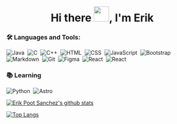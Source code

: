 <h1 align="center">Hi there <img src="https://github.com/sudnyeshtalekar/sudnyeshtalekar/blob/master/Assets/Hi.gif" width="40px">, I'm Erik </h1>


<!--<a href="https://twitter.com/erik_psanchez">
  <img align="left" alt="Erik Poot Sánchez | Twitter" width="22px" src="https://cdn.jsdelivr.net/npm/simple-icons@v3/icons/twitter.svg" />
</a> -->

<!--<a href="https://www.instagram.com/erik_psanchez">
  <img align="left" alt="Erik Poot Sánchez | Instagram" width="22px" src="https://cdn.jsdelivr.net/npm/simple-icons@v3/icons/instagram.svg" />
</a> -->

<!-- <a href="https://www.facebook.com/erik.pootsanchez">
  <img align="left" alt="Erik Poot Sánchez | Facebook" width="22px" src="https://cdn.jsdelivr.net/npm/simple-icons@v3/icons/facebook.svg" />
</a> -->

<!--<a href="mailto:erikpootsanchez@gmail.com">
  <img align="left" alt="Erik Poot Sánchez | Email" width="22px" src="https://cdn.jsdelivr.net/npm/simple-icons@v3/icons/gmail.svg" />
</a>-->


### 🛠️ Languages and Tools:

![Java](https://img.shields.io/badge/-Java-395eaf?style=flat&logo=java&logoColor=FFFFFF)&nbsp;
![C](https://img.shields.io/badge/-C-395eaf?style=flat&logo=c&logoColor=FFFFFF)&nbsp;
![C++](https://img.shields.io/badge/-C++-395eaf?style=flat&logo=c%2B%2B)&nbsp;
![HTML](https://img.shields.io/badge/-HTML5-395eaf?style=flat&logo=html5&logoColor=FFFFFF)&nbsp;
![CSS](https://img.shields.io/badge/-CSS-395eaf?style=flat&logo=css3)&nbsp;
![JavaScript](https://img.shields.io/badge/-JavaScript-395eaf?style=flat&logo=javascript&logoColor=FFFFFF)&nbsp;
![Bootstrap](https://img.shields.io/badge/-Bootstrap-395eaf?style=flat&logo=bootstrap&logoColor=FFFFFF)&nbsp;
![Markdown](https://img.shields.io/badge/-Markdown-395eaf?style=flat&logo=markdown)&nbsp;
![Git](https://img.shields.io/badge/-Git-395eaf?style=flat&logo=git&logoColor=FFFFFF)&nbsp;
![Figma](https://img.shields.io/badge/-Figma-395eaf?style=flat&logo=figma&logoColor=FFFFFF)&nbsp;
![React](https://img.shields.io/badge/-React-395eaf?style=flat&logo=react&logoColor=FFFFFF)&nbsp;
![React](https://img.shields.io/badge/-Vue-395eaf?style=flat&logo=vue&logoColor=FFFFFF)&nbsp;
<!--![Github](https://img.shields.io/badge/-GitHub-395eaf?style=flat&logo=github)&nbsp;-->
<!--![Illustrator](https://img.shields.io/badge/-Illustrator-333333?style=flat&logo=adobe-illustrator)&nbsp;
![Photoshop](https://img.shields.io/badge/-Photoshop-333333?style=flat&logo=adobe-photoshop)&nbsp;-->

### 📚 Learning
![Python](https://img.shields.io/badge/-Python-395eaf?style=flat&logo=python&logoColor=FFFFFF)&nbsp;
![Astro](https://img.shields.io/badge/-Astro-395eaf?style=flat&logo=astro&logoColor=FFFFFF)&nbsp;
<!--![Node.js](https://img.shields.io/badge/-Node.js-333333?style=flat&logo=node.js)&nbsp;
![MongoDB](https://img.shields.io/badge/-MongoDB-333333?style=flat&logo=mongodb&logoColor=47A248)&nbsp;
![Vue.js](https://img.shields.io/badge/-Vue.js-333333?style=flat&logo=vue.js)&nbsp;

Here are some ideas to get you started:

- 🔭 I’m currently working on ...
- 🌱 I’m currently learning ...
- 👯 I’m looking to collaborate on ...
- 🤔 I’m looking for help with ...
- 💬 Ask me about ...
- 📫 How to reach me: ...
- 😄 Pronouns: ...
- ⚡ Fun fact: ...-->

[![Erik Poot Sanchez's github stats](https://github-readme-stats.vercel.app/api?username=erikpsanchez&show_icons=true)]()

[![Top Langs](https://github-readme-stats.vercel.app/api/top-langs/?username=erikpsanchez&layout=compact)]()

<!--
**erikpsanchez/erikpsanchez** is a ✨ _special_ ✨ repository because its `README.md` (this file) appears on your GitHub profile.
-->
